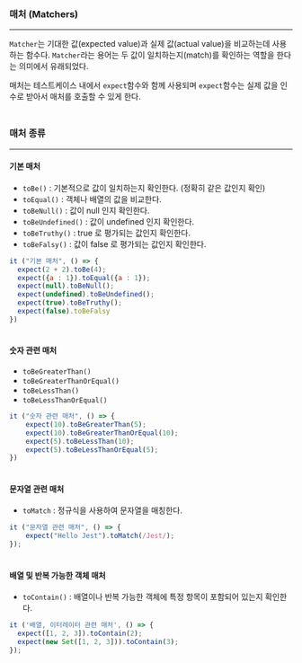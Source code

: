### 매처 (Matchers)

---
`Matcher`는 기대한 값(expected value)과 실제 값(actual value)을 비교하는데 사용하는 함수다.
`Matcher`라는 용어는 두 값이 일치하는지(match)를 확인하는 역할을 한다는 의미에서 유래되었다.

매처는 테스트케이스 내에서 `expect`함수와 함께 사용되며 `expect`함수는 실제 값을 인수로 받아서
매처를 호출할 수 있게 한다.

### <br>매처 종류

---
#### 기본 매처
- `toBe()` : 기본적으로 값이 일치하는지 확인한다. (정확히 같은 값인지 확인)
- `toEqual()` : 객체나 배열의 값을 비교한다.
- `toBeNull()` : 값이 null 인지 확인한다.
- `toBeUndefined()` : 값이 undefined 인지 확인한다.
- `toBeTruthy()` : true 로 평가되는 값인지 확인한다.
- `toBeFalsy()` : 값이 false 로 평가되는 값인지 확인한다.

```javascript
it ("기본 매처", () => {
  expect(2 + 2).toBe(4);
  expect({a : 1}).toEqual({a : 1});
  expect(null).toBeNull();
  expect(undefined).toBeUndefined();
  expect(true).toBeTruthy();
  expect(false).toBeFalsy
})
```

#### <br>숫자 관련 매처
- `toBeGreaterThan()`
- `toBeGreaterThanOrEqual()`
- `toBeLessThan()`
- `toBeLessThanOrEqual()`

```javascript
it ("숫자 관련 매처", () => {
    expect(10).toBeGreaterThan(5);
    expect(10).toBeGreaterThanOrEqual(10);
    expect(5).toBeLessThan(10);
    expect(5).toBeLessThanOrEqual(5);
})
```

#### <br> 문자열 관련 매처
- `toMatch` : 정규식을 사용하여 문자열을 매칭한다.

```javascript
it ("문자열 관련 매처", () => {
    expect("Hello Jest").toMatch(/Jest/);
});
```

#### <br> 배열 및 반복 가능한 객체 매처
- `toContain()` : 배열이나 반복 가능한 객체에 특정 항목이 포함되어 있는지 확인한다.

```javascript
it ('배열, 이터레이터 관련 매처', () => {
  expect([1, 2, 3]).toContain(2);
  expect(new Set([1, 2, 3])).toContain(3);
});
```